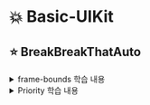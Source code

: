 # 💥 Basic-UIKit

## ⭐️ BreakBreakThatAuto

<details>
<summary>frame-bounds 학습 내용</summary>

<!-- summary 아래 한칸 공백 두어야함 -->
  <img src="https://github.com/bdrsky2010/Basic-UIKit/blob/main/img/frame-bounds-1.png" height="500px" width="250px">
    <img src="https://github.com/bdrsky2010/Basic-UIKit/blob/main/img/frame-bounds-2.png" height="500px" width="250px">
      <img src="https://github.com/bdrsky2010/Basic-UIKit/blob/main/img/frame-bounds-3.png" height="500px" width="250px">	
</details>

<details>
<summary>Priority 학습 내용</summary>

<!-- summary 아래 한칸 공백 두어야함 -->
  <img src="https://github.com/bdrsky2010/Basic-UIKit/blob/main/img/priority.png" height="500px" width="250px">
    <img src="https://github.com/bdrsky2010/Basic-UIKit/blob/main/img/naverWebtoon.png" height="500px" width="250px">
</details>

